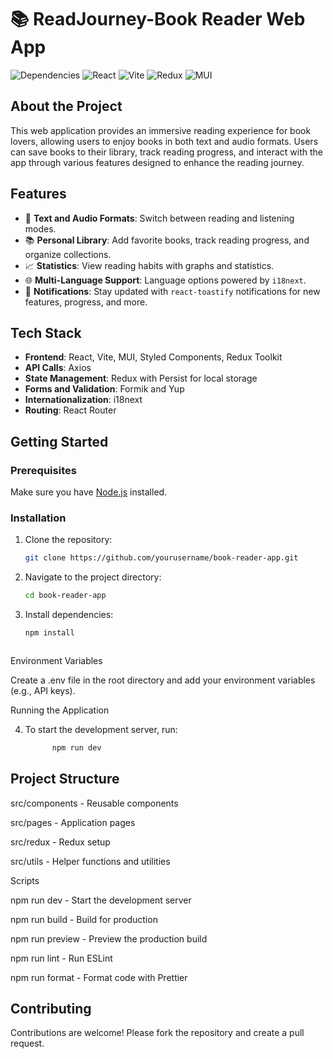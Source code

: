 

# 📚 ReadJourney-Book Reader Web App

![Dependencies](https://img.shields.io/badge/dependencies-up%20to%20date-262626?style=for-the-badge&color=1f1f1f)
![React](https://img.shields.io/badge/React-18.2.0-262626?style=for-the-badge&color=1f1f1f)
![Vite](https://img.shields.io/badge/Vite-4.4.5-262626?style=for-the-badge&color=1f1f1f)
![Redux](https://img.shields.io/badge/Redux-5.0.1-262626?style=for-the-badge&color=1f1f1f)
![MUI](https://img.shields.io/badge/MUI-6.1.2-262626?style=for-the-badge&color=1f1f1f)

## About the Project
This web application provides an immersive reading experience for book lovers, allowing users to enjoy books in both text and audio formats. Users can save books to their library, track reading progress, and interact with the app through various features designed to enhance the reading journey.

## Features
- 📖 **Text and Audio Formats**: Switch between reading and listening modes.
- 📚 **Personal Library**: Add favorite books, track reading progress, and organize collections.
- 📈 **Statistics**: View reading habits with graphs and statistics.
- 🌐 **Multi-Language Support**: Language options powered by `i18next`.
- 🔔 **Notifications**: Stay updated with `react-toastify` notifications for new features, progress, and more.

## Tech Stack
- **Frontend**: React, Vite, MUI, Styled Components, Redux Toolkit
- **API Calls**: Axios
- **State Management**: Redux with Persist for local storage
- **Forms and Validation**: Formik and Yup
- **Internationalization**: i18next
- **Routing**: React Router

## Getting Started

### Prerequisites
Make sure you have [Node.js](https://nodejs.org/) installed.

### Installation
1. Clone the repository:
   ```bash
   git clone https://github.com/yourusername/book-reader-app.git

2. Navigate to the project directory:
     ```bash
   cd book-reader-app


3. Install dependencies:
    ```bash
   npm install



Environment Variables

Create a .env file in the root directory and add your environment variables (e.g., API keys).

Running the Application

4. To start the development server, run:
    ```bash                 
          npm run dev

## Project Structure

src/components - Reusable components

src/pages - Application pages

src/redux - Redux setup

src/utils - Helper functions and utilities


Scripts

npm run dev - Start the development server

npm run build - Build for production

npm run preview - Preview the production build

npm run lint - Run ESLint

npm run format - Format code with Prettier


## Contributing

Contributions are welcome! Please fork the repository and create a pull request.




